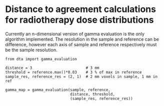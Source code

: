 Distance to agreement calculations for radiotherapy dose distributions
======================================================================

Currently an n-dimensional version of gamma evaluation is the only algorithm implemented. The resolution in the sample and reference can be difference, however each axis of sample and reference respectively must be the sample resolution.

    from dta import gamma_evaluation
    
    distance = 3                        # 3 mm
    threshold = reference.max()*0.03    # 3 % of max in reference
    sample_res, reference_res = (2, 1)  # 2 mm voxels in sample, 1 mm in ref

    gamma_map = gamma_evaluation(sample, reference,
                                 distance, threshold,
                                 (sample_res, reference_res))


